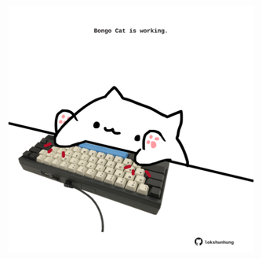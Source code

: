 <!-- built at 13/07/2021, 12:02:35 UTC -->
<p align="center">
  <img width="500" height="500" src="./ReadmeImage.svg">
</p>
